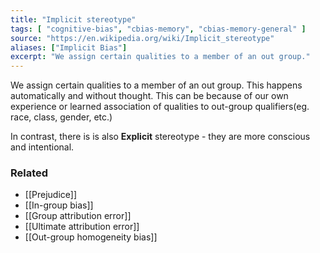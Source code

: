```yaml
---
title: "Implicit stereotype"
tags: [ "cognitive-bias", "cbias-memory", "cbias-memory-general" ]
source: "https://en.wikipedia.org/wiki/Implicit_stereotype"
aliases: ["Implicit Bias"]
excerpt: "We assign certain qualities to a member of an out group."
---
```


We assign certain qualities to a member of an out group. This happens automatically and without thought. This can be because of our own experience or learned association of qualities to out-group qualifiers(eg. race, class, gender, etc.)

In contrast, there is is also **Explicit** stereotype - they are more conscious and intentional.

### Related

- [[Prejudice]]
- [[In-group bias]]
- [[Group attribution error]]
- [[Ultimate attribution error]]
- [[Out-group homogeneity bias]]

